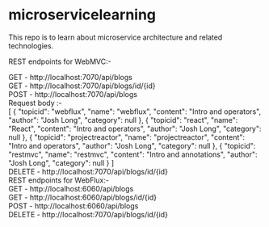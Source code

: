 # microservicelearning

This repo is to learn about microservice architecture and related technologies.

REST endpoints for WebMVC:- <br/>

GET - http://localhost:7070/api/blogs <br/>
GET - http://localhost:7070/api/blogs/id/{id} <br/>
POST - http://localhost:7070/api/blogs <br/>
Request body :-<br/>
[
    {
        "topicid": "webflux",
        "name": "webflux",
        "content": "Intro and operators",
        "author": "Josh Long",
        "category": null
    },
    {
        "topicid": "react",
        "name": "React",
        "content": "Intro and operators",
        "author": "Josh Long",
        "category": null
    },
    {
        "topicid": "projectreactor",
        "name": "projectreactor",
        "content": "Intro and operators",
        "author": "Josh Long",
        "category": null
    },
    {
        "topicid": "restmvc",
        "name": "restmvc",
        "content": "Intro and annotations",
        "author": "Josh Long",
        "category": null
    }
]
<br/>
DELETE - http://localhost:7070/api/blogs/id/{id}
<br/>
REST endpoints for WebFlux:-
<br/>
GET - http://localhost:6060/api/blogs <br/>
GET - http://localhost:6060/api/blogs/id/{id} <br/>
POST - http://localhost:6060/api/blogs <br/>
DELETE - http://localhost:7070/api/blogs/id/{id} <br/>
<br/>
